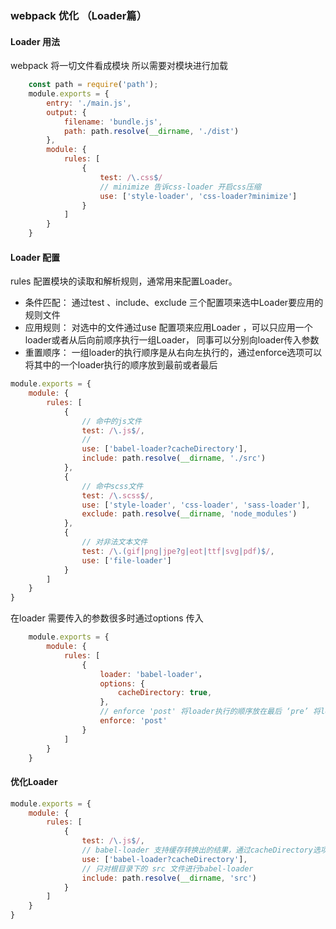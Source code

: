 ### webpack 优化 （Loader篇）
#### Loader 用法
webpack 将一切文件看成模块 所以需要对模块进行加载
```javascript
    const path = require('path');
    module.exports = {
        entry: './main.js',
        output: {
            filename: 'bundle.js',
            path: path.resolve(__dirname, './dist')
        },
        module: {
            rules: [
                {
                    test: /\.css$/
                    // minimize 告诉css-loader 开启css压缩
                    use: ['style-loader', 'css-loader?minimize']
                }
            ]
        }
    }
```

#### Loader 配置
rules 配置模块的读取和解析规则，通常用来配置Loader。

- 条件匹配： 通过test 、include、exclude 三个配置项来选中Loader要应用的规则文件
- 应用规则： 对选中的文件通过use 配置项来应用Loader ，可以只应用一个loader或者从后向前顺序执行一组Loader， 同事可以分别向loader传入参数
- 重置顺序： 一组loader的执行顺序是从右向左执行的，通过enforce选项可以将其中的一个loader执行的顺序放到最前或者最后

```javascript
module.exports = {
    module: {
        rules: [
            {
                // 命中的js文件
                test: /\.js$/,
                // 
                use: ['babel-loader?cacheDirectory'],
                include: path.resolve(__dirname, './src')
            },
            {
                // 命中scss文件
                test: /\.scss$/,
                use: ['style-loader', 'css-loader', 'sass-loader'],
                exclude: path.resolve(__dirname, 'node_modules')
            },
            {
                // 对非法文本文件
                test: /\.(gif|png|jpe?g|eot|ttf|svg|pdf)$/,
                use: ['file-loader']
            }
        ]
    }
}
```
在loader 需要传入的参数很多时通过options 传入
```javascript
    module.exports = {
        module: {
            rules: [
                {
                    loader: 'babel-loader'，
                    options: {
                        cacheDirectory: true,
                    },
                    // enforce 'post' 将loader执行的顺序放在最后 ‘pre’ 将loader执行的顺序放在最前
                    enforce: 'post'
                }
            ]
        }
    }

```



#### 优化Loader

```javascript
module.exports = {
    module: {
        rules: [
            {
                test: /\.js$/,
                // babel-loader 支持缓存转换出的结果，通过cacheDirectory选项配置
                use: ['babel-loader?cacheDirectory'],
                // 只对根目录下的 src 文件进行babel-loader
                include: path.resolve(__dirname, 'src')
            }
        ]
    }
}
```